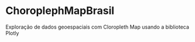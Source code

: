 # ChoroplephMapBrasil
Exploração de dados geoespaciais com Cloropleth Map usando a biblioteca Plotly
